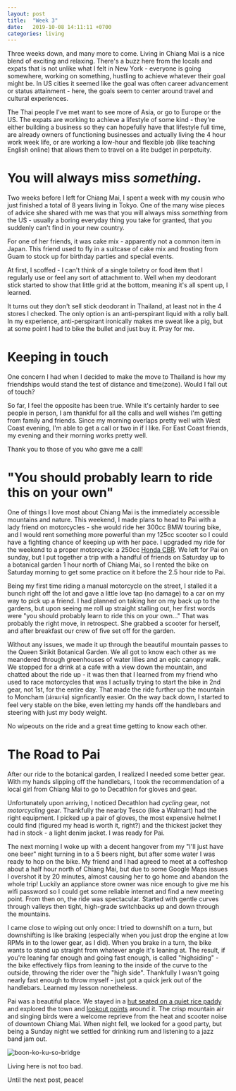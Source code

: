 ```yaml
---
layout: post
title:  "Week 3"
date:   2019-10-08 14:11:11 +0700
categories: living
---
```

Three weeks down, and many more to come. Living in Chiang Mai is a nice blend of exciting and relaxing. There's a buzz here from the locals and expats that is not unlike what I felt in New York - everyone is going somewhere, working on something, hustling to achieve whatever their goal might be. In US cities it seemed like the goal was often career advancement or status attainment - here, the goals seem to center around travel and cultural experiences. 

The Thai people I've met want to see more of Asia, or go to Europe or the US. The expats are working to achieve a lifestyle of some kind - they're either building a business so they can hopefully have that lifestyle full time, are already owners of functioning businesses and actually living the 4 hour work week life, or are working a low-hour and flexible job (like teaching English online) that allows them to travel on a lite budget in perpetuity. 

You will always miss _something_.
======
Two weeks before I left for Chiang Mai, I spent a week with my cousin who just finished a total of 8 years living in Tokyo. One of the many wise pieces of advice she shared with me was that you will always miss _something_ from the US - usually a boring everyday thing you take for granted, that you suddenly can't find in your new country. 

For one of her friends, it was cake mix - apparently not a common item in Japan. This friend used to fly in a suitcase of cake mix and frosting from Guam to stock up for birthday parties and special events. 

At first, I scoffed - I can't think of a single toiletry or food item that I regularly use or feel any sort of attachment to. Well when my deodorant stick started to show that little grid at the bottom, meaning it's all spent up, I learned. 

It turns out they don't sell stick deodorant in Thailand, at least not in the 4 stores I checked. The only option is an anti-perspirant liquid with a rolly ball. In my experience, anti-perspirant ironically makes me sweat like a pig, but at some point I had to bike the bullet and just buy it. Pray for me. 

Keeping in touch
======
One concern I had when I decided to make the move to Thailand is how my friendships would stand the test of distance and time(zone). Would I fall out of touch? 

So far, I feel the opposite has been true. While it's certainly harder to see people in person, I am thankful for all the calls and well wishes I'm getting from family and friends. Since my morning overlaps pretty well with West Coast evening, I'm able to get a call or two in if I like. For East Coast friends, my evening and their morning works pretty well. 

Thank you to those of you who gave me a call!

"You should probably learn to ride this on your own"
======
One of things I love most about Chiang Mai is the immediately accessible mountains and nature. This weekend, I made plans to head to Pai with a lady friend on motorcycles - she would ride her 300cc BMW touring bike, and I would rent something more powerful than my 125cc scooter so I could have a fighting chance of keeping up with her pace. I upgraded my ride for the weekend to a proper motorcycle: a 250cc [Honda CBR][cbr]. We left for Pai on sunday, but I put together a trip with a handful of friends on Saturday up to a botanical garden 1 hour north of Chiang Mai, so I rented the bike on Saturday morning to get some practice on it before the 2.5 hour ride to Pai. 

Being my first time riding a manual motorcycle on the street, I stalled it a bunch right off the lot and gave a little love tap (no damage) to a car on my way to pick up a friend. I had planned on taking her on my back up to the gardens, but upon seeing me roll up straight stalling out, her first words were "you should probably learn to ride this on your own..." That was probably the right move, in retrospect. She grabbed a scooter for herself, and after breakfast our crew of five set off for the garden.

Without any issues, we made it up through the beautiful mountain passes to the Queen Sirikit Botanical Garden. We all got to know each other as we meandered through greenhouses of water lilies and an epic canopy walk. We stopped for a drink at a cafe with a view down the mountain, and chatted about the ride up - it was then that I learned from my friend who used to race motorcycles that was I actually trying to start the bike in 2nd gear, not 1st, for the entire day. That made the ride further up the mountain to Moncham (ม่อนแจ่ม) signficantly easier. On the way back down, I started to feel very stable on the bike, even letting my hands off the handlebars and steering with just my body weight. 

No wipeouts on the ride and a great time getting to know each other.

The Road to Pai
======
After our ride to the botanical garden, I realized I needed some better gear. With my hands slipping off the handlebars, I took the recommendation of a local girl from Chiang Mai to go to Decathlon for gloves and gear. 

Unfortunately upon arriving, I noticed Decathlon had _cycling_ gear, not _motorcycling_ gear. Thankfully the nearby Tesco (like a Walmart) had the right equipment. I picked up a pair of gloves, the most expensive helmet I could find (figured my head is worth it, right?) and the thickest jacket they had in stock - a light denim jacket. I was ready for Pai. 

The next morning I woke up with a decent hangover from my "I'll just have one beer" night turning in to a 5 beers night, but after some water I was ready to hop on the bike. My friend and I had agreed to meet at a coffeshop about a half hour north of Chiang Mai, but due to some Google Maps issues I overshot it by 20 minutes, almost causing her to go home and abandon the whole trip! Luckily an appliance store owner was nice enough to give me his wifi password so I could get some reliable internet and find a new meeting point. From then on, the ride was spectacular. Started with gentle curves through valleys then tight, high-grade switchbacks up and down through the mountains. 

I came close to wiping out only once: I tried to downshift on a turn, but downshifting is like braking (especially when you just drop the engine at low RPMs in to the lower gear, as I did). When you brake in a turn, the bike wants to stand up straight from whatever angle it's leaning at. The result, if you're leaning far enough and going fast enough, is called "highsiding" - the bike effectively flips from leaning to the inside of the curve to the outside, throwing the rider over the "high side". Thankfully I wasn't going nearly fast enough to throw myself - just got a quick jerk out of the handlebars. Learned my lesson nonetheless. 

Pai was a beautiful place. We stayed in a [hut seated on a quiet rice paddy][pkn] and explored the town and [lookout points][yun-lai] around it. The crisp mountain air and singing birds were a welcome reprieve from the heat and scooter noise of downtown Chiang Mai. When night fell, we looked for a good party, but being a Sunday night we settled for drinking rum and listening to a jazz band jam out. 

![boon-ko-ku-so-bridge](/assets/images/IMG_3511.jpg)
<img src="/assets/images/IMG_3511.jpg" alt="">

Living here is not too bad. 

Until the next post, peace!

[cbr]:https://imgur.com/a/NluxIEy
[pkn]:https://www.booking.com/hotel/th/pai-klang-na.en-gb.html
[yun-lai]:https://imgur.com/vjuKiT4